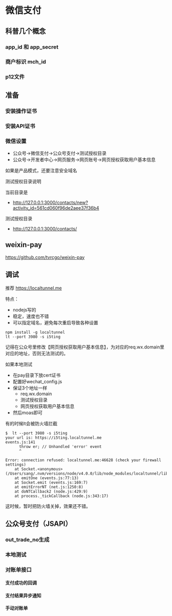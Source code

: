 # 微信支付

## 科普几个概念

### app_id 和 app_secret

### 商户标识 mch_id

### p12文件

## 准备

### 安装操作证书

### 安装API证书

### 微信设置

- 公众号->微信支付->公众号支付->测试授权目录
- 公众号->开发者中心->网页服务->网页账号->网页授权获取用户基本信息

如果是产品模式，还要注意安全域名

测试授权目录说明

当前目录是 

- http://127.0.0.1:3000/contacts/new?activity_id=561cd060f96de2aee37f36b4

测试授权目录

- http://127.0.0.1:3000/contacts/


## weixin-pay

https://github.com/tvrcgo/weixin-pay

## 调试


推荐 https://localtunnel.me

特点：

- nodejs写的
- 稳定，速度也不错
- 可以指定域名，避免每次重启导致各种设置

```
npm install -g localtunnel
lt --port 3980 -s i5ting
```

记得在公众号里修改【网页授权获取用户基本信息】，为对应的req.wx.domain里对应的地址，否则无法测试的。

如果本地测试

- 在pay目录下放cert证书
- 配置好wechat_config.js
- 保证3个地址一样
  - req.wx.domain 
  - 测试授权目录
  - 网页授权获取用户基本信息
- 然后moas即可

有的时候lt会被防火墙拦截

```
$  lt --port 3980 -s i5ting
your url is: https://i5ting.localtunnel.me
events.js:141
      throw er; // Unhandled 'error' event
      ^

Error: connection refused: localtunnel.me:46628 (check your firewall settings)
    at Socket.<anonymous> (/Users/sang/.nvm/versions/node/v4.0.0/lib/node_modules/localtunnel/lib/TunnelCluster.js:47:32)
    at emitOne (events.js:77:13)
    at Socket.emit (events.js:169:7)
    at emitErrorNT (net.js:1250:8)
    at doNTCallback2 (node.js:429:9)
    at process._tickCallback (node.js:343:17)
```

这时候，暂时把防火墙关掉，效果还不错。

## 公众号支付（JSAPI）

### out_trade_no生成

### 本地测试

### 对账单接口

#### 支付成功的回调

#### 支付结果异步通知

#### 手动对账单

